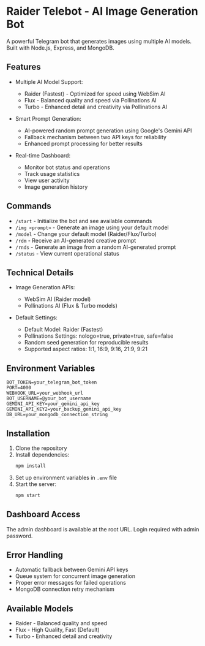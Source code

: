 # Raider Telebot - AI Image Generation Bot

A powerful Telegram bot that generates images using multiple AI models. Built with Node.js, Express, and MongoDB.

## Features

- Multiple AI Model Support:
  - Raider (Fastest) - Optimized for speed using WebSim AI
  - Flux - Balanced quality and speed via Pollinations AI
  - Turbo - Enhanced detail and creativity via Pollinations AI

- Smart Prompt Generation:
  - AI-powered random prompt generation using Google's Gemini API
  - Fallback mechanism between two API keys for reliability
  - Enhanced prompt processing for better results

- Real-time Dashboard:
  - Monitor bot status and operations
  - Track usage statistics
  - View user activity
  - Image generation history

## Commands

- `/start` - Initialize the bot and see available commands
- `/img <prompt>` - Generate an image using your default model
- `/model` - Change your default model (Raider/Flux/Turbo)
- `/rdm` - Receive an AI-generated creative prompt
- `/rnds` - Generate an image from a random AI-generated prompt
- `/status` - View current operational status

## Technical Details

- Image Generation APIs:
  - WebSim AI (Raider model)
  - Pollinations AI (Flux & Turbo models)

- Default Settings:
  - Default Model: Raider (Fastest)
  - Pollinations Settings: nologo=true, private=true, safe=false
  - Random seed generation for reproducible results
  - Supported aspect ratios: 1:1, 16:9, 9:16, 21:9, 9:21

## Environment Variables

```env
BOT_TOKEN=your_telegram_bot_token
PORT=4000
WEBHOOK_URL=your_webhook_url
BOT_USERNAME=@your_bot_username
GEMINI_API_KEY=your_gemini_api_key
GEMINI_API_KEY2=your_backup_gemini_api_key
DB_URL=your_mongodb_connection_string
```

## Installation

1. Clone the repository
2. Install dependencies:
   ```bash
   npm install
   ```
3. Set up environment variables in `.env` file
4. Start the server:
   ```bash
   npm start
   ```

## Dashboard Access

The admin dashboard is available at the root URL. Login required with admin password.

## Error Handling

- Automatic fallback between Gemini API keys
- Queue system for concurrent image generation
- Proper error messages for failed operations
- MongoDB connection retry mechanism

## Available Models
- Raider - Balanced quality and speed
- Flux - High Quality, Fast (Default)
- Turbo - Enhanced detail and creativity